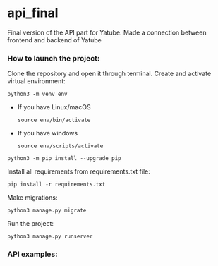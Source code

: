 # api_final
Final version of the API part for Yatube.
Made a connection between frontend and backend of Yatube

### How to launch the project:

Clone the repository and open it through terminal.
Create and activate virtual environment:

```
python3 -m venv env
```

* If you have Linux/macOS

    ```
    source env/bin/activate
    ```

* If you have windows

    ```
    source env/scripts/activate
    ```

```
python3 -m pip install --upgrade pip
```

Install all requirements from requirements.txt file:

```
pip install -r requirements.txt
```

Make migrations:

```
python3 manage.py migrate
```

Run the project:

```
python3 manage.py runserver
```

### API examples:
